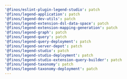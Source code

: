 ```yaml
---
'@finos/eslint-plugin-legend-studio': patch
'@finos/legend-application': patch
'@finos/legend-dev-utils': patch
'@finos/legend-extension-dsl-data-space': patch
'@finos/legend-extension-mapping-generation': patch
'@finos/legend-graph': patch
'@finos/legend-query': patch
'@finos/legend-query-deployment': patch
'@finos/legend-server-depot': patch
'@finos/legend-studio': patch
'@finos/legend-studio-deployment': patch
'@finos/legend-studio-extension-query-builder': patch
'@finos/legend-taxonomy': patch
'@finos/legend-taxonomy-deployment': patch
---
```

